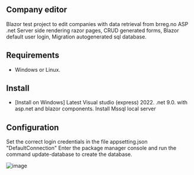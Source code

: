## Company editor
Blazor test project to edit companies with data retrieval from brreg.no
ASP .net Server side rendering razor pages, CRUD generated forms, Blazor default user login, Migration autogenerated sql database.

## Requirements
+ Windows or Linux.

## Install
* [Install on Windows] Latest Visual studio (express) 2022. .net 9.0. with asp.net and blazor components. Install Mssql local server 

## Configuration

Set the correct login credentials in the file appsetting.json "DefaultConnection"
Enter the package manager console and run the command update-database to create the database.

![image](https://github.com/user-attachments/assets/e07dcf84-14f4-4276-ae88-6ca6b241e5f5)
